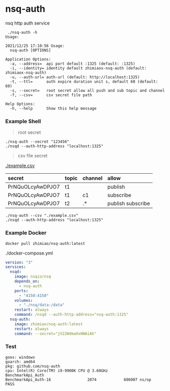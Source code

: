 # nsq-auth
nsq http auth service

```text
 ./nsq-auth -h
Usage:

2021/12/25 17:10:56 Usage:
  nsq-auth [OPTIONS]

Application Options:
  -a, --address=  api port default :1325 (default: :1325)
  -i, --identity= identity default zhimiaox-nsq-auth (default: zhimiaox-nsq-auth)
  -u, --auth-url= auth-url (default: http://localhost:1325)
  -t, --ttl=      auth expire duration unit s, default 60 (default: 60)
  -s, --secret=   root secret allow all push and sub topic and channel
  -f, --csv=      csv secret file path

Help Options:
  -h, --help      Show this help message

```

### Example Shell

> root secret

```shell
./nsq-auth --secret "123456"
./nsqd --auth-http-address "localhost:1325"
```

> csv file secret

[./example.csv](./example.csv)

| secret           | topic | channel | allow             |
|:-----------------|:------|:--------|:------------------|
| PrNQuOLcyAwDPJO7 | t1    |         | publish           |
| PrNQuOLcyAwDPJO7 | t1    | c1      | subscribe         |
| PrNQuOLcyAwDPJO7 | t2    | .\*     | publish subscribe |


```shell
./nsq-auth --csv "./example.csv"
./nsqd --auth-http-address "localhost:1325"
```

### Example Docker

```shell
docker pull zhimiao/nsq-auth:latest
```

./docker-compose.yml

```yaml
version: "3"
services:
  nsqd:
    image: nsqio/nsq
    depends_on:
      - nsq-auth
    ports:
      - "4150:4150"
    volumes:
      - "./nsq/data:/data"
    restart: always
    command: /nsqd --auth-http-address="nsq-auth:1325"
  nsq-auth:
    image: zhimiao/nsq-auth:latest
    restart: always
    command: --secret="jV22WdmaXxHWAiAh"
```

### Test

```text
goos: windows
goarch: amd64
pkg: github.com/nsq-auth
cpu: Intel(R) Core(TM) i9-9900K CPU @ 3.60GHz
BenchmarkApi_Auth
BenchmarkApi_Auth-16                2074            686007 ns/op
PASS
```